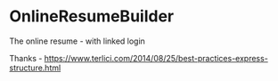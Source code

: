 # OnlineResumeBuilder

The online resume - with linked login










Thanks - https://www.terlici.com/2014/08/25/best-practices-express-structure.html
